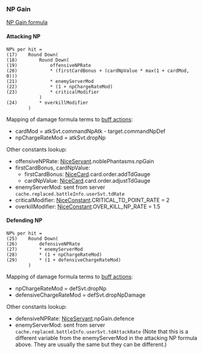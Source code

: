 ### NP Gain

[NP Gain formula](https://blogs.nrvnqsr.com/entry.php/3306-How-much-NP-do-I-get-in-combat)

#### Attacking NP
```
NP% per hit =
(17)    Round Down(
(18)        Round Down(
(19)            offensiveNPRate
(20)            * (firstCardBonus + (cardNpValue * max(1 + cardMod, 0)))
(21)            * enemyServerMod
(22)            * (1 + npChargeRateMod)
(23)            * criticalModifier
            )
(24)        * overkillModifier
        )
```

Mapping of damage formula terms to [buff actions](https://api.atlasacademy.io/export/JP/NiceBuffList.ActionList.json):

* cardMod = atkSvt.commandNpAtk - target.commandNpDef
* npChargeRateMod = atkSvt.dropNp

Other constants lookup:

* offensiveNPRate: [NiceServant](https://api.atlasacademy.io/docs#/nice/get_servant_nice__region__servant__item_id__get).noblePhantasms.npGain
* firstCardBonus, cardNpValue:
  * firstCardBonus: [NiceCard](https://api.atlasacademy.io/export/JP/NiceCard.json).card.order.addTdGauge
  * cardNpValue: [NiceCard](https://api.atlasacademy.io/export/JP/NiceCard.json).card.order.adjustTdGauge
* enemyServerMod: sent from server `cache.replaced.battleInfo.userSvt.tdRate`
* criticalModifier: [NiceConstant](https://api.atlasacademy.io/export/JP/NiceConstant.json).CRITICAL_TD_POINT_RATE = 2
* overkillModifier: [NiceConstant](https://api.atlasacademy.io/export/JP/NiceConstant.json).OVER_KILL_NP_RATE = 1.5

#### Defending NP

```
NP% per hit =
(25)    Round Down(
(26)        defensiveNPRate
(27)        * enemyServerMod
(28)        * (1 + npChargeRateMod)
(29)        * (1 + defensiveChargeRateMod)
        )
```

Mapping of damage formula terms to [buff actions](https://api.atlasacademy.io/export/JP/NiceBuffList.ActionList.json):

* npChargeRateMod = defSvt.dropNp
* defensiveChargeRateMod = defSvt.dropNpDamage

Other constants lookup:
* defensiveNPRate: [NiceServant](https://api.atlasacademy.io/docs#/nice/get_servant_nice__region__servant__item_id__get).npGain.defence
* enemyServerMod: sent from server `cache.replaced.battleInfo.userSvt.tdAttackRate` (Note that this is a different variable from the enemyServerMod in the attacking NP formula above. They are usually the same but they can be different.)
